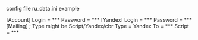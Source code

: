 config file ru_data.ini example

[Account]
Login = ***
Password = ***
[Yandex]
Login = ***
Password = ***
[Mailing]
; Type might be Script/Yandex/cbr
Type = Yandex
To = ***
Script = ***

